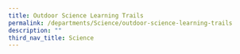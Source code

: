 ```yaml
---
title: Outdoor Science Learning Trails
permalink: /departments/Science/outdoor-science-learning-trails
description: ""
third_nav_title: Science
---
```

